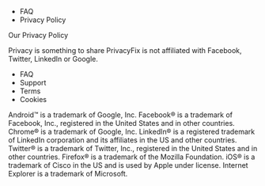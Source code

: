 *   FAQ
*   Privacy Policy

Our Privacy Policy

Privacy is something to share PrivacyFix is not affiliated with Facebook, Twitter, LinkedIn or Google.

*   FAQ
*   Support
*   Terms
*   Cookies

Android™ is a trademark of Google, Inc. Facebook® is a trademark of Facebook, Inc., registered in the United States and in other countries. Chrome® is a trademark of Google, Inc. LinkedIn® is a registered trademark of LinkedIn corporation and its affiliates in the US and other countries. Twitter® is a trademark of Twitter, Inc., registered in the United States and in other countries. Firefox® is a trademark of the Mozilla Foundation. iOS® is a trademark of Cisco in the US and is used by Apple under license. Internet Explorer is a trademark of Microsoft.